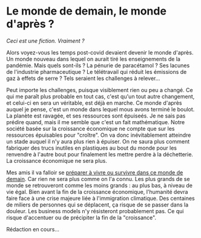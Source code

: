 # Le monde de demain, le monde d'après ?

_Ceci est une fiction. Vraiment ?_

Alors voyez-vous les temps post-covid devaient devenir le monde d'après. Un monde nouveau dans lequel on aurait tiré les enseignements de la pandémie. Mais quels sont-ils ? La pénurie de paracétamol ? Ses lacunes de l'industrie pharmaceutique ? Le télétravail qui réduit les émissions de gaz à effets de serre ? Tels seraient les challenges à relever...

Peut importe les challenges, puisque visiblement rien ou peu a changé. Ce qui me paraît plus probable en tout cas, c'est qu'un tout autre changement, et celui-ci en sera un véritable, est déjà en marche.
Ce monde d'après auquel je pense, c'est un monde dans lequel mous avons terminé le boulot. La planète est ravagée, et ses ressources sont épuiseés. Je ne sais pas prédire quand, mais il me semble que c'est un fait mathématique. Notre société basée sur la croissance économique ne compte que sur les ressources épuisables pour "croître". On va donc inévitablement atteindre un stade auquel il n'y aura plus rien à épuiser. On ne saura plus comment fabriquer des trucs inutiles en plastiques au bout du monde pour les renvendre à l'autre bout pour finalement les mettre perdre à la déchetterie. La croissance économique ne sera plus.

Mes amis il va falloir se <a href="kit-survie.html">préparer à vivre ou survivre dans ce monde de demain</a>. Car rien ne sera plus comme on l'a connu. Les plus grands de se monde se retrouveront comme les moins grands : au plus bas, à niveau de vie égal.
Bien avant la fin de la croissance économique, l'humanité devra faire face à une crise majeure liée à l'immigration climatique. Des centaines de miliers de personnes qui se déplacent, ça risque de se passer dans la douleur. Les business models n'y résisteront probablement pas. Ce qui risque d'accentuer ou de précipiter la fin de la "croissance".

Rédaction en cours...
